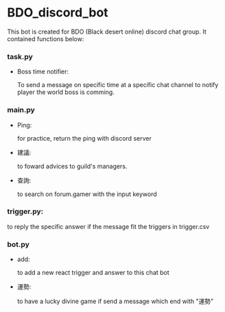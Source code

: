 # BDO_discord_bot

This bot is created for BDO (Black desert online) discord chat group.
It contained functions below:


### task.py

- Boss time notifier:

  To send a message on specific time at a specific chat channel to notify player the world boss is comming.


### main.py
- Ping:

  for practice, return the ping with discord server

- 建議:

  to foward advices to guild's managers.

- 查詢:

  to search on forum.gamer with the input keyword

### trigger.py:

  to reply the specific answer if the message fit the triggers in trigger.csv
  
### bot.py
- add:

  to add a new react trigger and answer to this chat bot
  
- 運勢:

  to have a lucky divine game if send a message which end with "運勢"

